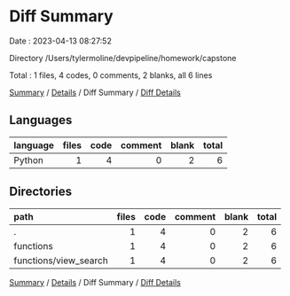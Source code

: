 # Diff Summary

Date : 2023-04-13 08:27:52

Directory /Users/tylermoline/devpipeline/homework/capstone

Total : 1 files,  4 codes, 0 comments, 2 blanks, all 6 lines

[Summary](results.md) / [Details](details.md) / Diff Summary / [Diff Details](diff-details.md)

## Languages
| language | files | code | comment | blank | total |
| :--- | ---: | ---: | ---: | ---: | ---: |
| Python | 1 | 4 | 0 | 2 | 6 |

## Directories
| path | files | code | comment | blank | total |
| :--- | ---: | ---: | ---: | ---: | ---: |
| . | 1 | 4 | 0 | 2 | 6 |
| functions | 1 | 4 | 0 | 2 | 6 |
| functions/view_search | 1 | 4 | 0 | 2 | 6 |

[Summary](results.md) / [Details](details.md) / Diff Summary / [Diff Details](diff-details.md)